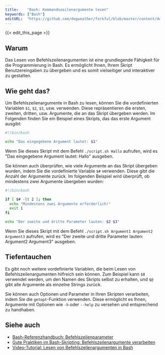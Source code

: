 ```yaml
---
title:    "Bash: Kommandozeilenargumente lesen"
keywords: ["Bash"]
editURL:  "https://github.com/dogweather/forkful/blob/master/content/de/bash/reading-command-line-arguments.md"
---
```


{{< edit_this_page >}}

## Warum

Das Lesen von Befehlszeilenargumenten ist eine grundlegende Fähigkeit für die Programmierung in Bash. Es ermöglicht Ihnen, Ihrem Skript Benutzereingaben zu übergeben und es somit vielseitiger und interaktiver zu gestalten.

## Wie geht das?

Um Befehlszeilenargumente in Bash zu lesen, können Sie die vordefinierten Variablen `$1`, `$2`, `$3`, usw. verwenden. Diese repräsentieren die ersten, zweiten, dritten, usw. Argumente, die an das Skript übergeben werden. Im Folgenden finden Sie ein Beispiel eines Skripts, das das erste Argument ausgibt:

```Bash
#!/bin/bash

echo "Das eingegebene Argument lautet: $1"
```

Wenn Sie dieses Skript mit dem Befehl `./script.sh Hallo` aufrufen, wird es "Das eingegebene Argument lautet: Hallo" ausgeben.

Sie können auch überprüfen, wie viele Argumente an das Skript übergeben wurden, indem Sie die vordefinierte Variable `$#` verwenden. Diese gibt die Anzahl der Argumente zurück. Im folgenden Beispiel wird überprüft, ob mindestens zwei Argumente übergeben wurden:

```Bash
#!/bin/bash

if [ $# -lt 2 ]; then
  echo "Mindestens zwei Argumente erforderlich!"
  exit 1
fi

echo "Der zweite und dritte Parameter lauten: $2 $3"
```

Wenn Sie dieses Skript mit dem Befehl `./script.sh Argument1 Argument2 Argument3` aufrufen, wird es "Der zweite und dritte Parameter lauten: Argument2 Argument3" ausgeben.

## Tiefentauchen

Es gibt noch weitere vordefinierte Variablen, die beim Lesen von Befehlszeilenargumenten hilfreich sein können. Zum Beispiel kann `$0` verwendet werden, um den Namen des Skripts selbst zu erhalten, und `$@` gibt alle Argumente als einzelne Strings zurück.

Sie können auch Optionen und Parameter in Ihren Skripten verarbeiten, indem Sie die `getopt`-Funktion verwenden. Diese ermöglicht es Ihnen, Argumente mit Optionen wie `-h` oder `--help` zu versehen und entsprechend zu handhaben.

## Siehe auch

- [Bash-Referenzhandbuch: Befehlszeilenparameter](https://www.gnu.org/software/bash/manual/html_node/Command_002dLine-Options.html)
- [Gute Praktiken im Bash-Skripting: Befehlszeilenargumente verarbeiten](https://www.shellscript.sh/arguments.html)
- [Video-Tutorial: Lesen von Befehlszeilenargumenten in Bash](https://www.youtube.com/watch?v=KxsiUxZSoTA)